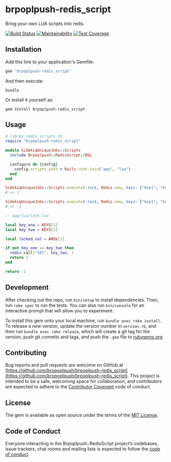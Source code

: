 # brpoplpush-redis_script

Bring your own LUA scripts into redis

[![Build Status](https://travis-ci.com/brpoplpush/brpoplpush-redis_script.svg?branch=master)](https://travis-ci.com/brpoplpush/brpoplpush-redis_script) [![Maintainability](https://api.codeclimate.com/v1/badges/3770a079b380d50c3d50/maintainability)](https://codeclimate.com/github/brpoplpush/brpoplpush-redis_script/maintainability) [![Test Coverage](https://api.codeclimate.com/v1/badges/3770a079b380d50c3d50/test_coverage)](https://codeclimate.com/github/brpoplpush/brpoplpush-redis_script/test_coverage)

## Installation

Add this line to your application's Gemfile:

```ruby
gem 'brpoplpush-redis_script'
```

And then execute:

`bundle`

Or install it yourself as:

`gem install brpoplpush-redis_script`

## Usage

```ruby
# lib/my_redis_scripts.rb
require "brpoplpush-redis_script"

module SidekiqUniqueJobs::Scripts
  include Brpoplpush::RedisScript::DSL

  configure do |config|
    config.scripts_path = Rails.root.join("app", "lua")
  end
end

SidekiqUniqueJobs::Scripts.execute(:lock, Redis.new, keys: ["key1", "key2"] argv: ["bogus"])
# => 1

SidekiqUniqueJobs::Scripts.execute(:lock, Redis.new, keys: ["key1", "key1"] argv: ["bogus"])
# => -1
```

```lua
-- app/lua/lock.lua

local key_one = KEYS[1]
local key_two = KEYS[2]

local locked_val = ARGV[1]

if not key_one == key_two then
  redis.call("SET", key_two, )
  return 1
end

return -1
```

## Development

After checking out the repo, run `bin/setup` to install dependencies. Then, run `rake spec` to run the tests. You can also run `bin/console` for an interactive prompt that will allow you to experiment.

To install this gem onto your local machine, run `bundle exec rake install`. To release a new version, update the version number in `version.rb`, and then run `bundle exec rake release`, which will create a git tag for the version, push git commits and tags, and push the `.gem` file to [rubygems.org](https://rubygems.org).

## Contributing

Bug reports and pull requests are welcome on GitHub at [https://github.com/bropoplpush/brpoplpush-redis_script](https://github.com/bropoplpush/brpoplpush-redis_script). This project is intended to be a safe, welcoming space for collaboration, and contributors are expected to adhere to the [Contributor Covenant](http://contributor-covenant.org) code of conduct.

## License

The gem is available as open source under the terms of the [MIT License](https://opensource.org/licenses/MIT).

## Code of Conduct

Everyone interacting in the Brpoplpush::RedisScript project’s codebases, issue trackers, chat rooms and mailing lists is expected to follow the [code of conduct](https://github.com/[USERNAME]/brpoplpush-redis_script/blob/master/CODE_OF_CONDUCT.md).
